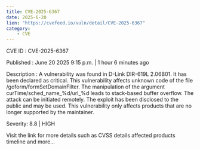 ```yaml
---
title: CVE-2025-6367
date: 2025-6-20
lien: "https://cvefeed.io/vuln/detail/CVE-2025-6367"
category:
    - CVE
---
```


CVE ID : CVE-2025-6367

Published :  June 20
2025
9:15 p.m. | 1 hour
6 minutes ago

Description : A vulnerability was found in D-Link DIR-619L 2.06B01. It has been declared as critical. This vulnerability affects unknown code of the file /goform/formSetDomainFilter. The manipulation of the argument curTime/sched_name_%d/url_%d leads to stack-based buffer overflow. The attack can be initiated remotely. The exploit has been disclosed to the public and may be used. This vulnerability only affects products that are no longer supported by the maintainer.

Severity: 8.8 | HIGH

Visit the link for more details
such as CVSS details
affected products
timeline
and more...
